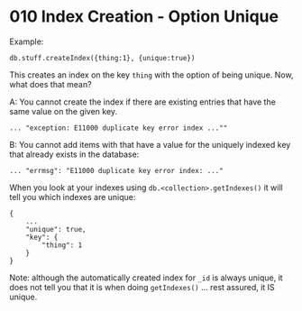 # 010 Index Creation - Option Unique

Example:

```
db.stuff.createIndex({thing:1}, {unique:true})
```

This creates an index on the key `thing` with the option of being unique. Now, what does that mean?

A: You cannot create the  index if there are existing entries that have the same value on the given key.

```
... "exception: E11000 duplicate key error index ...""
```

B: You cannot add items with that have a value for the uniquely indexed key that already exists in the database:

```
... "errmsg": "E11000 duplicate key error index: ..."
```

When you look at your indexes using `db.<collection>.getIndexes()` it will tell you which indexes are unique:

```
{
    ...
    "unique": true,
    "key": {
        "thing": 1
    }
}
```

Note: although the automatically created index for `_id` is always unique, it does not tell you that it is when doing `getIndexes()` ... rest assured, it IS unique.
